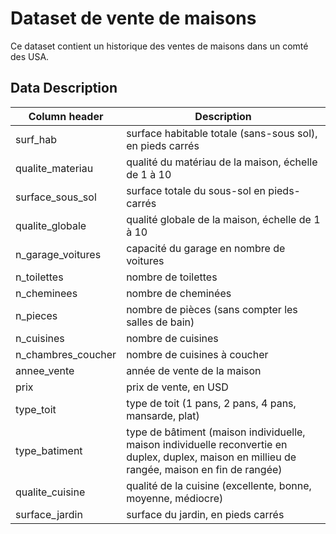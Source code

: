 # Dataset de vente de maisons
Ce dataset contient un historique des ventes de maisons dans un comté des USA.

## Data Description
| Column header | Description |
| ---- | ---- |
| surf_hab | surface habitable totale (sans-sous sol), en pieds carrés | 
| qualite_materiau | qualité du matériau de la maison, échelle de 1 à 10 | 
| surface_sous_sol | surface totale du sous-sol en pieds-carrés | 
| qualite_globale | qualité globale de la maison, échelle de 1 à 10 | 
| n_garage_voitures | capacité du garage en nombre de voitures | 
| n_toilettes | nombre de toilettes | 
| n_cheminees | nombre de cheminées | 
| n_pieces | nombre de pièces (sans compter les salles de bain) | 
| n_cuisines | nombre de cuisines | 
| n_chambres_coucher | nombre de cuisines à coucher | 
| annee_vente | année de vente de la maison | 
| prix | prix de vente, en USD | 
| type_toit | type de toit (1 pans, 2 pans, 4 pans, mansarde, plat) | 
| type_batiment | type de bâtiment (maison individuelle, maison individuelle reconvertie en duplex, duplex, maison en millieu de rangée, maison en fin de rangée)
| qualite_cuisine | qualité de la cuisine (excellente, bonne, moyenne, médiocre) | 
| surface_jardin| surface du jardin, en pieds carrés | 
